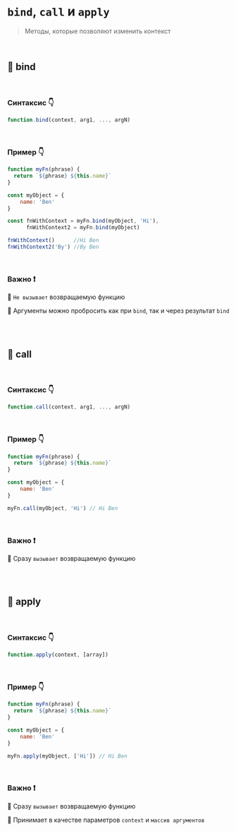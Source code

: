 # `bind`, `call` и `apply`
> Методы, которые позволяют изменить контекст

<br> 

## 🚩 bind

<br>

### Синтаксис 👇
```javascript
function.bind(context, arg1, ..., argN)
```
<br>

### Пример 👇
```javascript
function myFn(phrase) {
  return `${phrase} ${this.name}`
}

const myObject = {
    name: 'Ben'
}

const fnWithContext = myFn.bind(myObject, 'Hi'),
      fnWithContext2 = myFn.bind(myObject)

fnWithContext()      //Hi Ben
fnWithContext2('By') //By Ben
```

<br>

### Важно ❗

🔴 `Не вызывает` возвращаемую функцию

🔴 Аргументы можно пробросить как при `bind`, так и через результат `bind`

<br>
<br>


## 🚩 call

<br>

### Синтаксис 👇
```javascript
function.call(context, arg1, ..., argN)
```
<br>

### Пример 👇
```javascript
function myFn(phrase) {
  return `${phrase} ${this.name}`
}

const myObject = {
    name: 'Ben'
}

myFn.call(myObject, 'Hi') // Hi Ben
```

<br>

### Важно ❗

🔴 Сразу `вызывает` возвращаемую функцию

<br>
<br>


## 🚩 apply

<br>

### Синтаксис 👇
```javascript
function.apply(context, [array])
```
<br>

### Пример 👇
```javascript
function myFn(phrase) {
  return `${phrase} ${this.name}`
}

const myObject = {
    name: 'Ben'
}

myFn.apply(myObject, ['Hi']) // Hi Ben
```

<br>

### Важно ❗

🔴 Сразу `вызывает` возвращаемую функцию

🔴 Принимает в качестве параметров `context` и `массив аргументов`

<br>
<br>


